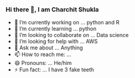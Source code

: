 ### Hi there 👋, I am Charchit Shukla

- 🔭 I’m currently working on ... python and R
- 🌱 I’m currently learning ... python
- 👯 I’m looking to collaborate on ... Data science
- 🤔 I’m looking for help with ... AWS
- 💬 Ask me about ... Anything
- 📫 How to reach me: ... 
- 😄 Pronouns: ... He/him
- ⚡ Fun fact: ... I have 3 fake teeth
